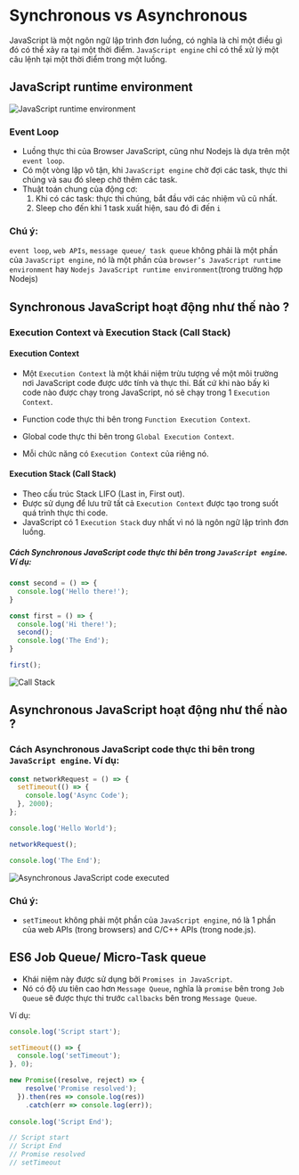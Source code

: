 # Synchronous vs Asynchronous

JavaScript là một ngôn ngữ lập trình đơn luồng, có nghĩa là chỉ một điều gì đó có thể xảy ra tại một thời điểm.
`JavaScript engine` chỉ có thể xử lý một câu lệnh tại một thời điểm trong một luồng.


  
## JavaScript runtime environment

![JavaScript runtime environment](https://miro.medium.com/max/839/1*O_H6XRaDX9FaC4Q9viiRAA.png)

### Event Loop
- Luồng thực thi của Browser JavaScript, cũng như Nodejs là dựa trên một `event loop`.
- Có một vòng lập vô tận, khi `JavaScript engine` chờ đợi các task, thực thi chúng và sau đó sleep chờ thêm các task.
- Thuật toán chung của động cơ:
  1. Khi có các task: thực thi chúng, bắt đầu với các nhiệm vũ cũ nhất.
  2. Sleep cho đến khi 1 task xuất hiện, sau đó đi đến `i`
  
### Chú ý:
`event loop`, `web APIs`, `message queue/ task queue` không phải là một phần của `JavaScript engine`,
nó là một phần của `browser’s JavaScript runtime environment` hay `Nodejs JavaScript runtime environment`(trong trường hợp Nodejs)


## Synchronous JavaScript hoạt động như thế nào ?

### Execution Context và Execution Stack (Call Stack)
#### Execution Context
- Một `Execution Context` là một khái niệm trừu tượng về một môi trường nơi JavaScript code được ước tính và thực thi.
Bất cứ khi nào bấy kì code nào được chạy trong JavaScript, nó sẽ chạy trong 1 `Execution Context`.

- Function code thực thi bên trong `Function Execution Context`.
- Global code thực thi bên trong `Global Execution Context`.
- Mỗi chức năng có `Execution Context` của riêng nó.

#### Execution Stack (Call Stack)
- Theo cấu trúc Stack LIFO (Last in, First out).
- Được sử dụng để lưu trữ tất cả `Execution Context` được tạo trong suốt quá trình thực thi code.
- JavaScript có 1 `Execution Stack` duy nhất vì nó là ngôn ngữ lập trình đơn luồng.

##### Cách Synchronous JavaScript code thực thi bên trong `JavaScript engine`. Ví dụ:
```js
const second = () => {
  console.log('Hello there!');
}

const first = () => {
  console.log('Hi there!');
  second();
  console.log('The End');
}

first();
```
![Call Stack](https://miro.medium.com/max/1257/1*DkG1a8f7rdl0GxM0ly4P7w.png)

## Asynchronous JavaScript hoạt động như thế nào ?

### Cách Asynchronous JavaScript code thực thi bên trong `JavaScript engine`. Ví dụ:
```js
const networkRequest = () => {
  setTimeout(() => {
    console.log('Async Code');
  }, 2000);
};

console.log('Hello World');

networkRequest();

console.log('The End');
```
![Asynchronous JavaScript code executed](https://miro.medium.com/max/842/1*sOz5cj-_Jjv23njWg_-uGA.gif)

### Chú ý:
- `setTimeout` không phải một phần của `JavaScript engine`, nó là 1 phần của web APIs (trong browsers) and C/C++ APIs (trong node.js).

## ES6 Job Queue/ Micro-Task queue
- Khái niệm này được sử dụng bởi `Promises in JavaScript`.
- Nó có độ ưu tiên cao hơn `Message Queue`, nghĩa là `promise` bên trong `Job Queue` sẽ được thực thi trước `callbacks` bên trong `Message Queue`.

Ví dụ:
```js
console.log('Script start');

setTimeout(() => {
  console.log('setTimeout');
}, 0);

new Promise((resolve, reject) => {
    resolve('Promise resolved');
  }).then(res => console.log(res))
    .catch(err => console.log(err));
    
console.log('Script End');

// Script start
// Script End
// Promise resolved
// setTimeout
```
